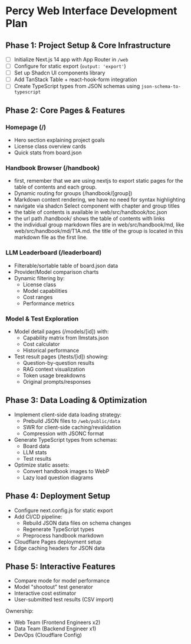 # Percy Web Interface Development Plan

## Phase 1: Project Setup & Core Infrastructure
- [ ] Initialize Next.js 14 app with App Router in `/web`
- [ ] Configure for static export (`output: 'export'`)
- [ ] Set up Shadcn UI components library
- [ ] Add TanStack Table + react-hook-form integration
- [ ] Create TypeScript types from JSON schemas using `json-schema-to-typescript`

## Phase 2: Core Pages & Features
### Homepage (/) 
- Hero section explaining project goals
- License class overview cards
- Quick stats from board.json

### Handbook Browser (/handbook)
- first, remember that we are using nextjs to export static pages for the table of contents and each group.
- Dynamic routing for groups (/handbook/[group])
- Markdown content rendering, we have no need for syntax highlighting
- navigate via shadcn Select component with chapter and group titles
- the table of contents is available in web/src/handbook/toc.json
- the url path /handbook/ shows the table of contents with links
- the individual group markdown files are in web/src/handbook/md, like web/src/handbook/md/T1A.md. the title of the group is located in this markdown file as the first line.

### LLM Leaderboard (/leaderboard)
- Filterable/sortable table of board.json data
- Provider/Model comparison charts
- Dynamic filtering by:
  - License class
  - Model capabilities
  - Cost ranges
  - Performance metrics

### Model & Test Exploration
- Model detail pages (/models/[id]) with:
  - Capability matrix from llmstats.json
  - Cost calculator
  - Historical performance
- Test result pages (/tests/[id]) showing:
  - Question-by-question results
  - RAG context visualization
  - Token usage breakdowns
  - Original prompts/responses

## Phase 3: Data Loading & Optimization
- Implement client-side data loading strategy:
  - Prebuild JSON files to `/web/public/data`
  - SWR for client-side caching/revalidation
  - Compression with JSONC format
- Generate TypeScript types from schemas:
  - Board data
  - LLM stats
  - Test results
- Optimize static assets:
  - Convert handbook images to WebP
  - Lazy load question diagrams

## Phase 4: Deployment Setup
- Configure next.config.js for static export
- Add CI/CD pipeline:
  - Rebuild JSON data files on schema changes
  - Regenerate TypeScript types
  - Preprocess handbook markdown
- Cloudflare Pages deployment setup
- Edge caching headers for JSON data

## Phase 5: Interactive Features
- Compare mode for model performance
- Model "shootout" test generator
- Interactive cost estimator
- User-submitted test results (CSV import)

Ownership:
- Web Team (Frontend Engineers x2)
- Data Team (Backend Engineer x1)
- DevOps (Cloudflare Config)
